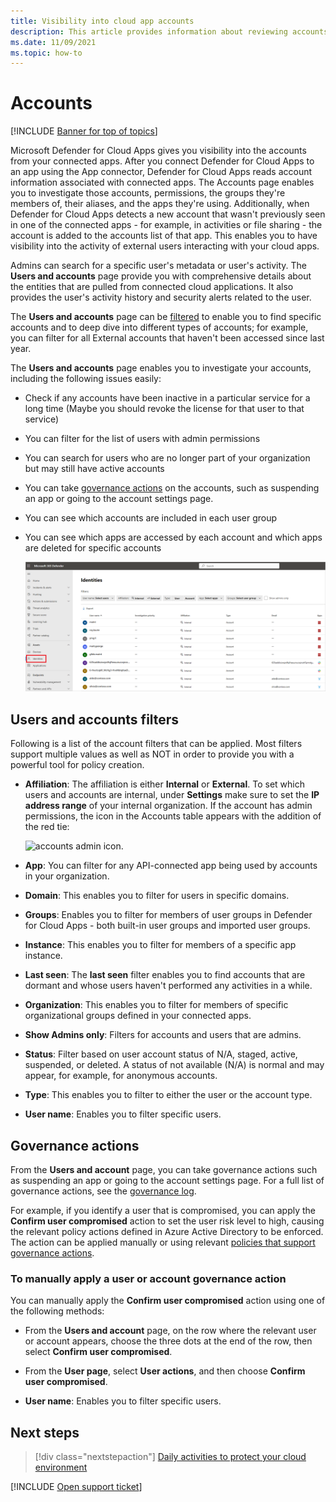 ```yaml
---
title: Visibility into cloud app accounts 
description: This article provides information about reviewing accounts from your connected apps.
ms.date: 11/09/2021
ms.topic: how-to
---
```

# Accounts

[!INCLUDE [Banner for top of topics](includes/banner.md)]

Microsoft Defender for Cloud Apps gives you visibility into the accounts from your connected apps. After you connect Defender for Cloud Apps to an app using the App connector, Defender for Cloud Apps reads account information associated with connected apps. The Accounts page enables you to investigate those accounts, permissions, the groups they're members of, their aliases, and the apps they're using. Additionally, when Defender for Cloud Apps detects a new account that wasn't previously seen in one of the connected apps - for example, in activities or file sharing - the account is added to the accounts list of that app. This enables you to have visibility into the activity of external users interacting with your cloud apps.

Admins can search for a specific user's metadata or user's activity. The **Users and accounts** page provide you with comprehensive details about the entities that are pulled from connected cloud applications. It also provides the user's activity history and security alerts related to the user.

The **Users and accounts** page can be [filtered](#users-and-accounts-filters) to enable you to find specific accounts and to deep dive into different types of accounts; for example, you can filter for all External accounts that haven't been accessed since last year.

The **Users and accounts** page enables you to investigate your accounts, including the following issues easily:

* Check if any accounts have been inactive in a particular service for a long time (Maybe you should revoke the license for that user to that service)

* You can filter for the list of users with admin permissions
* You can search for users who are no longer part of your organization but may still have active accounts
* You can take [governance actions](#governance-actions) on the accounts, such as suspending an app or going to the account settings page.
* You can see which accounts are included in each user group  
* You can see which apps are accessed by each account and which apps are deleted for specific accounts

    ![accounts screen.](media/accounts-page.png)

## Users and accounts filters

Following is a list of the account filters that can be applied. Most filters support multiple values as well as NOT in order to provide you with a powerful tool for policy creation.  
  
<!--- **Account name**: The account name is the primary alias of the user, but other identifiers from other Microsoft accounts (Office 365 and Azure Active Directory), such as proxy addresses, aliases, SID are supported and consolidated beneath the primary alias. -->

* **Affiliation**: The affiliation is either **Internal** or **External**. To set which users and accounts are internal, under **Settings** make sure to set the **IP address range** of your internal organization. If the account has admin permissions, the icon in the Accounts table appears with the addition of the red tie:

    ![accounts admin icon.](media/accounts-admin-icon.png)

* **App**: You can filter for any API-connected app being used by accounts in your organization.
* **Domain**: This enables you to filter for users in specific domains.
* **Groups**: Enables you to filter for members of user groups in Defender for Cloud Apps - both built-in user groups and imported user groups.
* **Instance**: This enables you to filter for members of a specific app instance.
* **Last seen**: The **last seen** filter enables you to find accounts that are dormant and whose users haven't performed any activities in a while.
* **Organization**: This enables you to filter for members of specific organizational groups defined in your connected apps.
* **Show Admins only**: Filters for accounts and users that are admins.
* **Status**: Filter based on user account status of N/A, staged, active, suspended, or deleted. A status of not available (N/A) is normal and may appear, for example, for anonymous accounts.
* **Type**: This enables you to filter to either the user or the account type.
* **User name**: Enables you to filter specific users.

## Governance actions

From the **Users and account** page, you can take governance actions such as suspending an app or going to the account settings page. For a full list of governance actions, see the [governance log](governance-actions.md).

For example, if you identify a user that is compromised, you can apply the **Confirm user compromised** action to set the user risk level to high, causing the relevant policy actions defined in Azure Active Directory to be enforced. The action can be applied manually or using relevant [policies that support governance actions](governance-actions.md).

### To manually apply a user or account governance action

You can manually apply the **Confirm user compromised** action using one of the following methods:

* From the **Users and account** page, on the row where the relevant user or account appears, choose the three dots at the end of the row, then select **Confirm user compromised**.

* From the **User page**, select **User actions**, and then choose **Confirm user compromised**.

* **User name**: Enables you to filter specific users.

## Next steps

> [!div class="nextstepaction"]
> [Daily activities to protect your cloud environment](daily-activities-to-protect-your-cloud-environment.md)

[!INCLUDE [Open support ticket](includes/support.md)]
